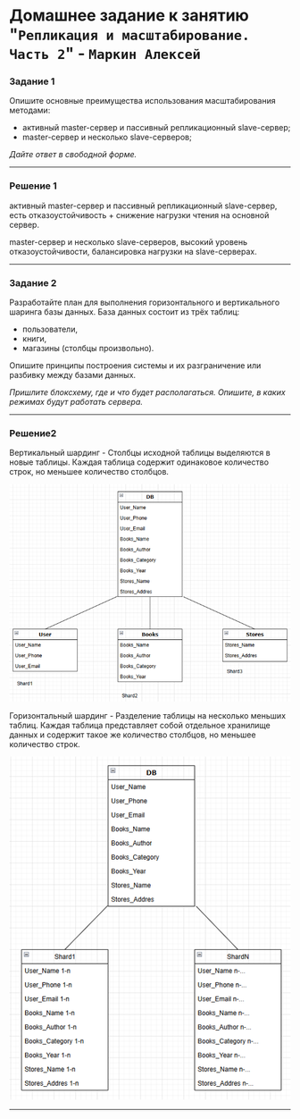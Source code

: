 # Домашнее задание к занятию "`Репликация и масштабирование. Часть 2`" - `Маркин Алексей`

### Задание 1

Опишите основные преимущества использования масштабирования методами:

- активный master-сервер и пассивный репликационный slave-сервер; 
- master-сервер и несколько slave-серверов;


*Дайте ответ в свободной форме.*

---

### Решение 1

активный master-сервер и пассивный репликационный slave-сервер, есть отказоустойчивость + снижение нагрузки чтения на основной сервер.  

master-сервер и несколько slave-серверов, высокий уровень отказоустойчивости, балансировка нагрузки на slave-серверах.

---

### Задание 2

Разработайте план для выполнения горизонтального и вертикального шаринга базы данных. База данных состоит из трёх таблиц: 

- пользователи, 
- книги, 
- магазины (столбцы произвольно). 

Опишите принципы построения системы и их разграничение или разбивку между базами данных.

*Пришлите блоксхему, где и что будет располагаться. Опишите, в каких режимах будут работать сервера.* 

---

### Решение2

Вертикальный шардинг - Столбцы исходной таблицы выделяются в новые таблицы. Каждая таблица содержит одинаковое количество строк, но меньшее количество столбцов.

![Задание 2](https://github.com/Markin-AI/12-7/blob/main/img/2-1.png)

Горизонтальный шардинг - Разделение таблицы на несколько меньших таблиц. Каждая таблица представляет собой отдельное хранилище данных и содержит такое же количество столбцов, но меньшее количество строк.

![Задание 2](https://github.com/Markin-AI/12-7/blob/main/img/2-2.png)

---